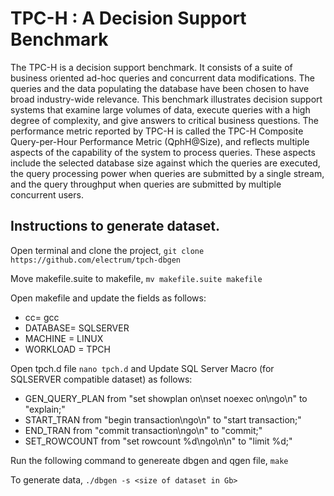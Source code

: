 # TPC-H : A Decision Support Benchmark

The TPC-H is a decision support benchmark. It consists of a suite of business oriented ad-hoc queries and concurrent data modifications. The queries and the data populating the database have been chosen to have broad industry-wide relevance. This benchmark illustrates decision support systems that examine large volumes of data, execute queries with a high degree of complexity, and give answers to critical business questions. The performance metric reported by TPC-H is called the TPC-H Composite Query-per-Hour Performance Metric (QphH@Size), and reflects multiple aspects of the capability of the system to process queries. These aspects include the selected database size against which the queries are executed, the query processing power when queries are submitted by a single stream, and the query throughput when queries are submitted by multiple concurrent users. 


## Instructions to generate dataset.

Open terminal and clone the project,
  `git clone https://github.com/electrum/tpch-dbgen`

Move makefile.suite to makefile,
  `mv makefile.suite makefile` 

Open makefile and update the fields as follows:
- cc= gcc
- DATABASE=  SQLSERVER
- MACHINE =  LINUX
- WORKLOAD =  TPCH

Open tpch.d file `nano tpch.d` and Update SQL Server Macro (for SQLSERVER compatible dataset) as follows:
- GEN_QUERY_PLAN from "set showplan on\nset noexec on\ngo\n" to  "explain;"
- START_TRAN from "begin transaction\ngo\n" to "start transaction;"
- END_TRAN from "commit transaction\ngo\n" to "commit;"
- SET_ROWCOUNT from "set rowcount %d\ngo\n\n" to "limit %d;"

Run the following command to genereate dbgen and qgen file,
`make`

To generate data,
`./dbgen -s <size of dataset in Gb>`
